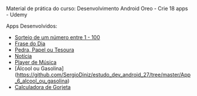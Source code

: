 Material de prática do curso: Desenvolvimento Android Oreo - Crie 18 apps - Udemy

Apps Desenvolvidos:
* [Sorteio de um número entre 1 - 100](https://github.com/SergioDiniz/estudo_dev_android_27/tree/master/App_1_sorteio)
* [Frase do Dia](https://github.com/SergioDiniz/estudo_dev_android_27/tree/master/App_2_frase_do_dia)
* [Pedra, Papel ou Tesoura](https://github.com/SergioDiniz/estudo_dev_android_27/tree/master/App_3_pedra_papel_ou_tesoura)
* [Notícia](https://github.com/SergioDiniz/estudo_dev_android_27/tree/master/App_4_noticia)
* [Player de Música](https://github.com/SergioDiniz/estudo_dev_android_27/tree/master/App_5_player_musica)
* [Álcool ou Gasolina]
(https://github.com/SergioDiniz/estudo_dev_android_27/tree/master/App_6_alcool_ou_gasolina)
* [Calculadora de Gorjeta](https://github.com/SergioDiniz/estudo_dev_android_27/tree/master/App_7_calculo_gorjeta)